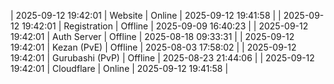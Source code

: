 | 2025-09-12 19:42:01 | Website | Online | 2025-09-12 19:41:58 |
| 2025-09-12 19:42:01 | Registration | Offline | 2025-09-09 16:40:23 |
| 2025-09-12 19:42:01 | Auth Server | Offline | 2025-08-18 09:33:31 |
| 2025-09-12 19:42:01 | Kezan (PvE) | Offline | 2025-08-03 17:58:02 |
| 2025-09-12 19:42:01 | Gurubashi (PvP) | Offline | 2025-08-23 21:44:06 |
| 2025-09-12 19:42:01 | Cloudflare | Online | 2025-09-12 19:41:58 |
